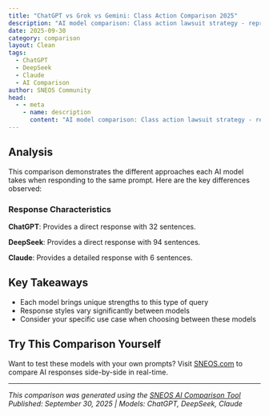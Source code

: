 ```yaml
---
title: "ChatGPT vs Grok vs Gemini: Class Action Comparison 2025"
description: "AI model comparison: Class action lawsuit strategy - represent large plaintiff groups..."
date: 2025-09-30
category: comparison
layout: Clean
tags:
  - ChatGPT
  - DeepSeek
  - Claude
  - AI Comparison
author: SNEOS Community
head:
  - - meta
    - name: description
      content: "AI model comparison: Class action lawsuit strategy - represent large plaintiff groups..."
---
```


<ChatComparison
  title="ChatGPT vs Grok vs Gemini: Class Action Comparison 2025"
  prompt="Class action lawsuit strategy - represent large plaintiff groups"
  :responses='{
    "ChatGPT": "Representing large plaintiff groups in a class action lawsuit requires a strategic approach that balances effective case management, strong legal arguments, and attentive client relations. Here\u2019s a comprehensive strategy outline:\n\n### 1. Initial Case Assessment\n- **Evaluate Merits**: Assess the legal and factual basis of the claims thoroughly.\n- **Identify Common Issues**: Determine common questions of law or fact that affect the entire class.\n- **Estimate Damages**: Calculate potential damages to understand the scope and impact.\n\n### 2. Class Certification\n- **Meet Certification Requirements**: Typically, under Rule 23 (Federal Rules of Civil Procedure), ensure:\n  - Numerosity: Class is so large that individual suits are impractical.\n  - Commonality: There are common questions of law or fact.\n  - Typicality: Claims or defenses of the representative parties are typical of the class.\n  - Adequacy: Representatives will protect class interests adequately.\n- **Draft Class Definition Carefully**: Be precise but inclusive, as an overly broad or narrow class can jeopardize certification.\n- **Gather Evidence Early**: Collect documents, conduct depositions, and prepare expert testimony to support certification.\n\n### 3. Building the Plaintiff Case\n- **Investigate Thoroughly**: Use discovery to uncover evidence supporting common claims.\n- **Leverage Expert Witnesses**: Employ economists, industry experts, or other relevant specialists to strengthen damages and liability arguments.\n- **Develop Clear Legal Theories**: Organize claims logically and anticipate defense arguments.\n\n### 4. Managing the Class\n- **Communicate Regularly**: Keep class members informed through newsletters, websites, or meetings.\n- **Create a Class Action Committee**: Involve representatives to assist with case decisions and settlement discussions.\n- **Address Individual Concerns**: Establish protocols for handling opt-outs, settlements, and objections.\n\n### 5. Litigation and Settlement Strategy\n- **Prepare for Extensive Discovery**: The defendant will likely mount a rigorous defense; prepare for depositions, document requests, and motions.\n- **Consider Alternative Dispute Resolution**: Mediation or settlement may be viable to resolve the matter efficiently.\n- **Develop Settlement Frameworks**: Be transparent with class members and court about settlement terms, fairness, and distribution plans.\n\n### 6. Post-Settlement / Trial\n- **Monitor Distribution Plan**: Ensure fair and prompt compensation to class members.\n- **Manage Appeals or Challenges**: Be prepared for any appeals or objections from class members or defendants.\n\n---\n\n### Additional Tips\n- **Hire Experienced Co-Counsel**: Collaboration can help manage workload and bring additional expertise.\n- **Use Technology Effectively**: Utilize case management software and e-discovery tools for efficiency.\n- **Maintain Ethical Standards**: Avoid conflicts of interest and comply with all ethical rules related to class actions.\n\n---\n\nIf you want, I can help you draft specific documents like a class certification motion, settlement notice, or develop a detailed timeline for the case. Would you like assistance with any of those?",
    "DeepSeek": "Of course. Representing large plaintiff groups in class action lawsuits is a highly specialized and strategic area of law. A successful strategy requires a methodical approach from pre-filing through settlement or trial.\n\nHere is a comprehensive breakdown of the strategy for representing large plaintiff groups in class action lawsuits.\n\n### Core Philosophy: The Class Action as a Tool for Change\nThe fundamental goal is to aggregate many small, similar claims into a single, powerful action that can:\n1.  **Achieve Efficiency:** Resolve the claims of hundreds, thousands, or millions of people in one proceeding.\n2.  **Level the Playing Field:** Give individuals the collective power and resources to challenge a large corporation or entity.\n3.  **Deter Misconduct:** Send a market-wide message that wrongful conduct will be met with significant financial and reputational consequences.\n\n---\n\n### Phase 1: Case Conception \u0026 Investigation (The Foundation)\n\nThis is the most critical phase. A weak foundation dooms the entire case.\n\n**1. Case Selection \u0026 Vetting:**\n*   **Widespread Harm:** The alleged wrongdoing must have affected a large number of people in a substantially similar way.\n*   **Significant Damages:** The total potential damages must be large enough to justify the immense cost and effort. This includes both the defendant\u0027s liability and the plaintiffs\u0027 alleged losses.\n*   **Solvent Defendant:** The defendant must have the financial resources (or deep-pocketed insurers) to pay a substantial settlement or judgment.\n*   **Clear Liability \u0026 Causation:** The legal theory must be strong. Is the defendant\u0027s violation of a statute, regulation, or common law duty clear? Can you directly link their action to the plaintiffs\u0027 harm?\n*   **Public Interest \u0026 Narrative:** Cases with a compelling \u0022David vs. Goliath\u0022 narrative or that address a significant public harm are often stronger and can create favorable pressure.\n\n**2. Plaintiff and Class Representative Recruitment:**\n*   **Finding the \u0022Right\u0022 Representative:** The named plaintiff(s) must be:\n    *   **Adequate:** Their interests must align with and not conflict with the absent class members.\n    *   **Typical:** Their claims and injuries must be typical of the class.\n    *   **Credible \u0026 Committed:** They must be prepared for the long haul, able to withstand discovery (depositions, document requests), and be a sympathetic and reliable face for the class.\n\n**3. Pre-Filing Investigation:**\n*   **Gathering Evidence:** Conduct extensive pre-filing research. This includes:\n    *   **Whistleblowers/Insiders:** Crucial for understanding internal corporate practices.\n    *   **Public Records:** FOIA requests, regulatory filings, SEC documents.\n    *   **Expert Analysis:** Retain experts early to validate the theory of harm, calculate class-wide damages, and testify on liability.\n    *   **Plaintiff Interviews:** Document the experiences of multiple potential class members to establish a pattern.\n\n---\n\n### Phase 2: Pleadings \u0026 Class Certification (The Battle for Legitimacy)\n\nThe entire case hinges on winning class certification.\n\n**1. Drafting the Complaint:**\n*   **Tell a Story:** The complaint should be a compelling narrative that a judge, the media, and the public can understand.\n*   **Define the Class Precisely:** The class definition must be clear, objective, and ascertainable (e.g., \u0022All persons in the United States who purchased Product X between Date A and Date B\u0022).\n*   **Plead with Particularity:** Allegations, especially for fraud, must be detailed and specific.\n\n**2. The Motion for Class Certification:**\n*   **This is the most important battle.** If denied, the case reverts to individual, often non-viable, claims.\n*   You must prove to the court that the case meets the requirements of **Federal Rule of Civil Procedure 23** (or its state equivalent):\n    *   **Numerosity:** The class is so large that joining all members is impractical.\n    *   **Commonality:** There are questions of law or fact common to the entire class. The key is to show that the common questions *predominate* over individual ones.\n    *   **Typicality:** The representative\u0027s claims are typical of the class.\n    *   **Adequacy:** The representative and counsel will fairly and adequately protect the class\u0027s interests.\n*   **Strategy for Certification:**\n    *   **Focus on Common Evidence:** Frame the case around the defendant\u0027s *common conduct* (e.g., a single defective design, a uniform corporate policy, a standardized contract) that affected everyone similarly.\n    *   **Use Expert Witnesses:** A strong expert report showing that damages can be calculated on a class-wide basis using a common formula is often decisive.\n    *   **Anticipate the Defense:** The defendant will argue that individual issues predominate (e.g., each plaintiff relied on different information, suffered different damages). Your strategy must neutralize this argument.\n\n---\n\n### Phase 3: Discovery \u0026 Pre-Trial (The War of Attrition)\n\n**1. Managing Massive Discovery:**\n*   **Defendant\u0027s Discovery:** You will request millions of pages of documents and take dozens of depositions of corporate representatives. Use technology (e-discovery platforms) to manage the volume.\n*   **Plaintiff\u0027s Discovery:** Be prepared to defend the class representatives in their depositions and produce their documents. Their credibility is paramount.\n\n**2. Defeating Motions to Dismiss and for Summary Judgment:**\n*   The defendant will repeatedly try to kill the case. Your pleadings and discovery must be robust enough to survive these challenges.\n\n**3. Settlement Strategy:**\n*   **Begin Early, but Negotiate from Strength:** Settlement discussions often begin early, but the plaintiff\u0027s leverage increases dramatically **after a class is certified**.\n*   **Mediation:** Using a seasoned mediator is standard practice in large class actions.\n*   **Structuring the Settlement:**\n    *   **Common Fund:** A pool of money is created for the class. Your fees are a percentage of this fund (court-approved).\n    *   **Claims-Made vs. Automatic Payment:** Weigh the pros and cons. A claims-made process reduces the defendant\u0027s cost but requires class members to act, which can lead to low participation. Automatic payments are simpler for class members but more expensive for the defendant.\n    *   **Cy Pres:** Unclaimed funds may be distributed to a related charity or non-profit, a often-scrutinized component.\n*   **Settlement Approval:** The court must approve the settlement as \u0022fair, reasonable, and adequate\u0022 to the class. You must provide notice to the class and handle any objections.\n\n---\n\n### Phase 4: Trial \u0026 Post-Trial (The Endgame)\n\n*   **Trial:** Few class actions go to trial, but you must be fully prepared. The strategy shifts to presenting the case in a simple, compelling way that represents the collective experience of the class.\n*   **Appeals:** The losing party will almost certainly appeal, especially concerning class certification or a large judgment. This can add years to the process.\n*   **Distribution:** Administering the settlement or judgment\u2014locating class members, processing claims, and distributing funds\u2014is a massive administrative task, often handled by specialized settlement administrators.\n\n### Key Strategic Considerations \u0026 Potential Pitfalls\n\n*   **Financing:** Class actions are extremely expensive. Law firms often invest millions in costs and thousands of hours of attorney time on a contingency basis. Some firms use third-party litigation funders.\n*   **Competing Counsel \u0026 Leadership:** In high-profile cases, many firms may file similar suits. The court will appoint \u0022Interim Class Counsel\u0022 or \u0022Lead Counsel.\u0022 You must position your firm to take on this role, which comes with control over the litigation and a larger share of the fee award.\n*   **Public Relations:** A savvy PR strategy can shape public opinion, put pressure on the defendant, and help with class member recruitment and retention.\n*   **Ethical Duties:** Your client is the entire class, not just the named representative. This creates a fiduciary duty to act in the best interest of all absent class members, which can sometimes create conflicts (e.g., in settlement decisions).\n\n### Conclusion\n\nRepresenting large plaintiff groups is not merely about litigation; it\u0027s about **orchestration**. It requires the strategic vision of a general, the financial acumen of a banker, the meticulousness of an accountant, and the storytelling ability of a novelist. The strategy is a multi-year chess game where the move for class certification is the checkmate opportunity, and every action before and after is designed to secure that victory and deliver a meaningful recovery for the class.",
    "Claude": "# Class Action Lawsuit Strategy Framework\n\n## I. Case Evaluation \u0026 Certification\n\n### **Initial Assessment**\n- **Common injury/harm**: Verify all plaintiffs suffered similar damages from same defendant conduct\n- **Numerosity**: Ensure plaintiff group is large enough to make individual suits impractical (typically 40\u002B members)\n- **Commonality**: Identify shared legal/factual questions across all claims\n- **Typicality**: Confirm lead plaintiffs\u0027 claims are representative of the class\n- **Adequacy**: Assess lead plaintiffs and counsel\u0027s ability to represent class interests\n\n### **Class Definition**\n- Draft precise, objective class definition\n- Avoid overly broad or narrow parameters\n- Consider subclasses if different groups have distinct issues\n- Plan for potential class modifications during litigation\n\n## II. Pre-Filing Strategy\n\n### **Investigation \u0026 Evidence**\n- Conduct thorough factual investigation across multiple jurisdictions\n- Preserve electronic evidence and documents\n- Interview potential class members\n- Retain expert witnesses early\n- Coordinate with regulatory agencies when applicable\n\n### **Lead Plaintiff Selection**\n- Choose representatives with strong damages claims\n- Ensure diverse, credible lead plaintiffs\n- Verify absence of conflicts with class interests\n- Prepare for defendant challenges to adequacy\n\n## III. Litigation Management\n\n### **Case Coordination**\n- Monitor for competing class actions in other jurisdictions\n- Seek coordination or consolidation when beneficial\n- Establish leadership structure in multi-district litigation\n- Manage relationships with other plaintiff firms\n\n### **Discovery Strategy**\n- Prioritize class-wide discovery over individual issues\n- Use sampling techniques for large datasets\n- Coordinate document requests across class members\n- Leverage economies of scale in expert discovery\n\n## IV. Settlement Considerations\n\n### **Negotiation Framework**\n- Develop comprehensive damages model for entire class\n- Structure settlements to benefit all class segments\n- Plan notice and opt-out procedures\n- Consider non-monetary relief (injunctive, corporate reforms)\n\n### **Fairness Assessment**\n- Ensure adequate compensation relative to individual litigation value\n- Address attorney fee arrangements transparently\n- Plan for court approval process and objector management\n\n## V. Key Success Factors\n\n- **Resource Management**: Secure sufficient funding for extended litigation\n- **Communication**: Maintain regular contact with class members\n- **Expertise**: Assemble specialized legal team for complex issues\n- **Technology**: Use litigation support tools for large-scale case management\n\nWould you like me to elaborate on any particular aspect of class action strategy?"
  }'
  published-date="13:41"
/>

## Analysis

This comparison demonstrates the different approaches each AI model takes when responding to the same prompt. Here are the key differences observed:

### Response Characteristics

**ChatGPT**: Provides a direct response with 32 sentences. 

**DeepSeek**: Provides a direct response with 94 sentences. 

**Claude**: Provides a detailed response with 6 sentences. 

## Key Takeaways

- Each model brings unique strengths to this type of query
- Response styles vary significantly between models
- Consider your specific use case when choosing between these models

## Try This Comparison Yourself

Want to test these models with your own prompts? Visit [SNEOS.com](https://sneos.com) to compare AI responses side-by-side in real-time.

---

*This comparison was generated using the [SNEOS AI Comparison Tool](https://sneos.com)*
*Published: September 30, 2025 | Models: ChatGPT, DeepSeek, Claude*
